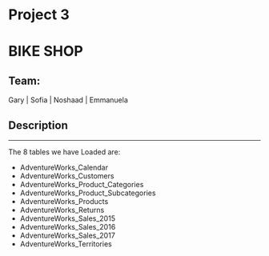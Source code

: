 # Project 3

# BIKE SHOP

## Team: 

Gary  |  Sofia  |  Noshaad  |  Emmanuela

## Description

---


The 8 tables we have Loaded are:

* AdventureWorks_Calendar
* AdventureWorks_Customers
* AdventureWorks_Product_Categories
* AdventureWorks_Product_Subcategories
* AdventureWorks_Products
* AdventureWorks_Returns
* AdventureWorks_Sales_2015
* AdventureWorks_Sales_2016
* AdventureWorks_Sales_2017
* AdventureWorks_Territories










